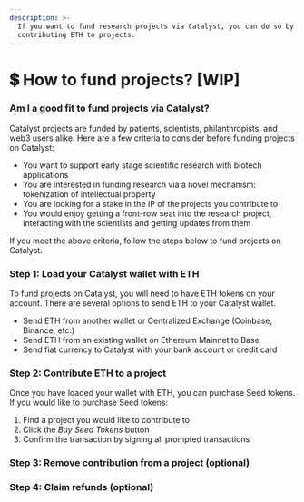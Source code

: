 ```yaml
---
description: >-
  If you want to fund research projects via Catalyst, you can do so by
  contributing ETH to projects.
---
```


# 💲 How to fund projects? \[WIP]

### Am I a good fit to fund projects via Catalyst?

Catalyst projects are funded by patients, scientists, philanthropists, and web3 users alike. Here are a few criteria to consider before funding projects on Catalyst:

* You want to support early stage scientific research with biotech applications
* You are interested in funding research via a novel mechanism: tokenization of intellectual property
* You are looking for a stake in the IP of the projects you contribute to
* You would enjoy getting a front-row seat into the research project, interacting with the scientists and getting updates from them

If you meet the above criteria, follow the steps below to fund projects on Catalyst.

### Step 1: Load your Catalyst wallet with ETH

To fund projects on Catalyst, you will need to have ETH tokens on your account. There are several options to send ETH to your Catalyst wallet.&#x20;

* Send ETH from another wallet or Centralized Exchange (Coinbase, Binance, etc.)
* Send ETH from an existing wallet on Ethereum Mainnet to Base
* Send fiat currency to Catalyst with your bank account or credit card

### Step 2: Contribute ETH to a project

Once you have loaded your wallet with ETH, you can purchase Seed tokens. If you would like to purchase Seed tokens:&#x20;

1. Find a project you would like to contribute to
2. Click the _Buy Seed Tokens_ button
3. Confirm the transaction by signing all prompted transactions

### Step 3: Remove contribution from a project (optional)



### Step 4: Claim refunds (optional)
